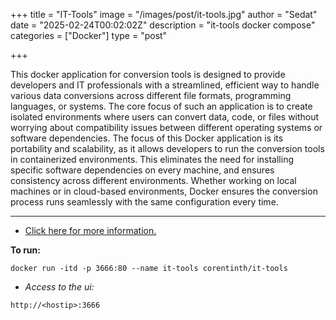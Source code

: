 +++
title = "IT-Tools"
image = "/images/post/it-tools.jpg"
author = "Sedat"
date = "2025-02-24T00:02:02Z"
description = "it-tools docker compose"
categories = ["Docker"]
type = "post"

+++

This docker application for conversion tools is designed to provide developers and IT professionals with a streamlined, efficient way to handle various data conversions across different file formats, programming languages, or systems. The core focus of such an application is to create isolated environments where users can convert data, code, or files without worrying about compatibility issues between different operating systems or software dependencies.
The focus of this Docker application is its portability and scalability, as it allows developers to run the conversion tools in containerized environments. This eliminates the need for installing specific software dependencies on every machine, and ensures consistency across different environments. Whether working on local machines or in cloud-based environments, Docker ensures the conversion process runs seamlessly with the same configuration every time.

***

- [Click here for more information.](https://hub.docker.com/r/corentinth/it-tools)

**To run:**

`docker run -itd -p 3666:80 --name it-tools corentinth/it-tools`

- *Access to the ui:*

`http://<hostip>:3666`
